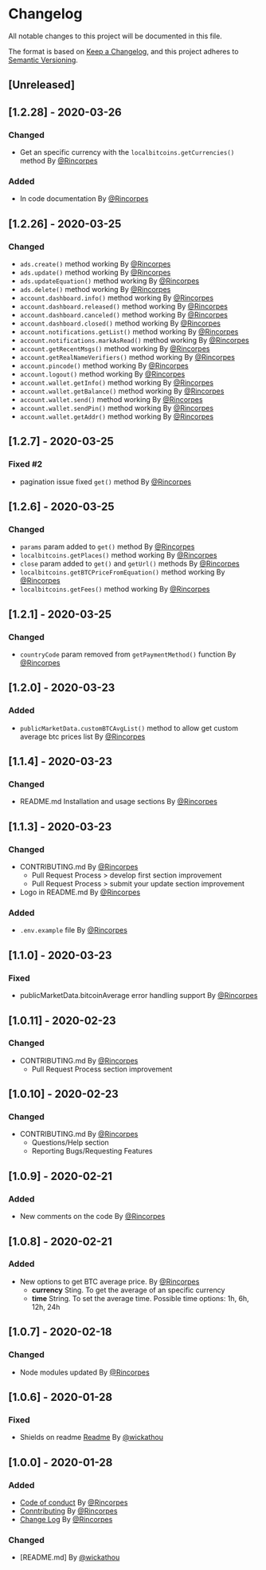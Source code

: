 # Changelog
All notable changes to this project will be documented in this file.

The format is based on [Keep a Changelog](https://keepachangelog.com/en/1.0.0/),
and this project adheres to [Semantic Versioning](https://semver.org/spec/v2.0.0.html).

## [Unreleased]

## [1.2.28] - 2020-03-26
### Changed
* Get an specific currency with the `localbitcoins.getCurrencies()` method By [@Rincorpes](https://github.com/Rincorpes)
### Added
* In code documentation By [@Rincorpes](https://github.com/Rincorpes)

## [1.2.26] - 2020-03-25
### Changed
* `ads.create()` method working By [@Rincorpes](https://github.com/Rincorpes)
* `ads.update()` method working By [@Rincorpes](https://github.com/Rincorpes)
* `ads.updateEquation()` method working By [@Rincorpes](https://github.com/Rincorpes)
* `ads.delete()` method working By [@Rincorpes](https://github.com/Rincorpes)
* `account.dashboard.info()` method working By [@Rincorpes](https://github.com/Rincorpes)
* `account.dashboard.released()` method working By [@Rincorpes](https://github.com/Rincorpes)
* `account.dashboard.canceled()` method working By [@Rincorpes](https://github.com/Rincorpes)
* `account.dashboard.closed()` method working By [@Rincorpes](https://github.com/Rincorpes)
* `account.notifications.getList()` method working By [@Rincorpes](https://github.com/Rincorpes)
* `account.notifications.markAsRead()` method working By [@Rincorpes](https://github.com/Rincorpes)
* `account.getRecentMsgs()` method working By [@Rincorpes](https://github.com/Rincorpes)
* `account.getRealNameVerifiers()` method working By [@Rincorpes](https://github.com/Rincorpes)
* `account.pincode()` method working By [@Rincorpes](https://github.com/Rincorpes)
* `account.logout()` method working By [@Rincorpes](https://github.com/Rincorpes)
* `account.wallet.getInfo()` method working By [@Rincorpes](https://github.com/Rincorpes)
* `account.wallet.getBalance()` method working By [@Rincorpes](https://github.com/Rincorpes)
* `account.wallet.send()` method working By [@Rincorpes](https://github.com/Rincorpes)
* `account.wallet.sendPin()` method working By [@Rincorpes](https://github.com/Rincorpes)
* `account.wallet.getAddr()` method working By [@Rincorpes](https://github.com/Rincorpes)

## [1.2.7] - 2020-03-25
### Fixed #2
* pagination issue fixed `get()` method By [@Rincorpes](https://github.com/Rincorpes)

## [1.2.6] - 2020-03-25
### Changed
* `params` param added to `get()` method By [@Rincorpes](https://github.com/Rincorpes)
* `localbitcoins.getPlaces()` method working By [@Rincorpes](https://github.com/Rincorpes)
* `close` param added to `get()` and `getUrl()` methods By [@Rincorpes](https://github.com/Rincorpes)
* `localbitcoins.getBTCPriceFromEquation()` method working By [@Rincorpes](https://github.com/Rincorpes)
* `localbitcoins.getFees()` method working By [@Rincorpes](https://github.com/Rincorpes)

## [1.2.1] - 2020-03-25
### Changed
* `countryCode` param removed from `getPaymentMethod()` function By [@Rincorpes](https://github.com/Rincorpes)

## [1.2.0] - 2020-03-23
### Added
* `publicMarketData.customBTCAvgList()` method to allow get custom average btc prices list By [@Rincorpes](https://github.com/Rincorpes)

## [1.1.4] - 2020-03-23
### Changed
* README.md Installation and usage sections By [@Rincorpes](https://github.com/Rincorpes)

## [1.1.3] - 2020-03-23
### Changed
* CONTRIBUTING.md By [@Rincorpes](https://github.com/Rincorpes)
  * Pull Request Process > develop first section improvement
  * Pull Request Process > submit your update section improvement
* Logo in README.md By [@Rincorpes](https://github.com/Rincorpes)
### Added
  * `.env.example` file By [@Rincorpes](https://github.com/Rincorpes)

## [1.1.0] - 2020-03-23
### Fixed
* publicMarketData.bitcoinAverage error handling support By [@Rincorpes](https://github.com/Rincorpes)

## [1.0.11] - 2020-02-23
### Changed
* CONTRIBUTING.md By [@Rincorpes](https://github.com/Rincorpes)
  * Pull Request Process section improvement

## [1.0.10] - 2020-02-23
### Changed
* CONTRIBUTING.md By [@Rincorpes](https://github.com/Rincorpes)
  * Questions/Help section 
  * Reporting Bugs/Requesting Features

## [1.0.9] - 2020-02-21
### Added
* New comments on the code By [@Rincorpes](https://github.com/Rincorpes)

## [1.0.8] - 2020-02-21
### Added
* New options to get BTC average price. By [@Rincorpes](https://github.com/Rincorpes)
  * **currency** Sting. To get the average of an specific currency
  * **time** String. To set the average time. Possible time options: 1h, 6h, 12h, 24h

## [1.0.7] - 2020-02-18
### Changed
* Node modules updated By [@Rincorpes](https://github.com/Rincorpes)

## [1.0.6] - 2020-01-28
### Fixed
* Shields on readme [Readme](README.md) By [@wickathou](https://github.com/wickathou)

## [1.0.0] - 2020-01-28
### Added
* [Code of conduct](CODE-OF-CONNDUCT.md) By [@Rincorpes](https://github.com/Rincorpes)
* [Conntributing](CONTRIBUTING.md) By [@Rincorpes](https://github.com/Rincorpes)
* [Change Log](CHANGELOG.md) By [@Rincorpes](https://github.com/Rincorpes)

### Changed
* [README.md] By [@wickathou](https://github.com/wickathou)

